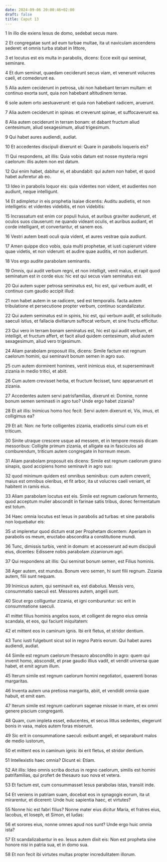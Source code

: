 ```yaml
---
date: 2024-09-06 20:00:46+02:00
draft: false
title: Caput 13
---
```





1 In illo die exiens Iesus de domo, sedebat secus mare.

2 Et congregatae sunt ad eum turbae multae, ita ut naviculam ascendens sederet: et omnis turba stabat in littore,

3 et locutus est eis multa in parabolis, dicens: Ecce exiit qui seminat, seminare.

4 Et dum seminat, quaedam ceciderunt secus viam, et venerunt volucres caeli, et comederunt ea.

5 Alia autem ceciderunt in petrosa, ubi non habebant terram multam: et continuo exorta sunt, quia non habebant altitudinem terrae.

6 sole autem orto aestuaverunt: et quia non habebant radicem, aruerunt.

7 Alia autem ceciderunt in spinas: et creverunt spinae, et suffocaverunt ea.

8 Alia autem ceciderunt in terram bonam: et dabant fructum aliud centesimum, aliud sexagesimum, aliud trigesimum.

9 Qui habet aures audiendi, audiat.

10 Et accedentes discipuli dixerunt ei: Quare in parabolis loqueris eis?

11 Qui respondens, ait illis: Quia vobis datum est nosse mysteria regni caelorum: illis autem non est datum.

12 Qui enim habet, dabitur ei, et abundabit: qui autem non habet, et quod habet auferetur ab eo.

13 Ideo in parabolis loquor eis: quia videntes non vident, et audientes non audiunt, neque intelligunt.

14 Et adimpletur in eis prophetia Isaiae dicentis: Auditu audietis, et non intelligetis: et videntes videbitis, et non videbitis:

15 Incrassatum est enim cor populi huius, et auribus graviter audierunt, et oculos suos clauserunt: ne quando videant oculis, et auribus audiant, et corde intelligant, et convertantur, et sanem eos.

16 Vestri autem beati oculi quia vident, et aures vestrae quia audiunt.

17 Amen quippe dico vobis, quia multi prophetae, et iusti cupierunt videre quae videtis, et non viderunt: et audire quae auditis, et non audierunt.

18 Vos ergo audite parabolam seminantis.

19 Omnis, qui audit verbum regni, et non intelligit, venit malus, et rapit quod seminatum est in corde eius: hic est qui secus viam seminatus est.

20 Qui autem super petrosa seminatus est, hic est, qui verbum audit, et continuo cum gaudio accipit illud:

21 non habet autem in se radicem, sed est temporalis. facta autem tribulatione et persecutione propter verbum, continuo scandalizatur.

22 Qui autem seminatus est in spinis, hic est, qui verbum audit, et solicitudo saeculi istius, et fallacia divitiarum suffocat verbum, et sine fructu efficitur.

23 Qui vero in terram bonam seminatus est, hic est qui audit verbum, et intelligit, et fructum affert, et facit aliud quidem centesimum, aliud autem sexagesimum, aliud vero trigesimum.

24 Aliam parabolam proposuit illis, dicens: Simile factum est regnum caelorum homini, qui seminavit bonum semen in agro suo.

25 cum autem dormirent homines, venit inimicus eius, et superseminavit zizania in medio tritici, et abiit.

26 Cum autem crevisset herba, et fructum fecisset, tunc apparuerunt et zizania.

27 Accedentes autem servi patrisfamilias, dixerunt ei: Domine, nonne bonum semen seminasti in agro tuo? Unde ergo habet zizania?

28 Et ait illis: Inimicus homo hoc fecit: Servi autem dixerunt ei, Vis, imus, et colligimus ea?

29 Et ait: Non: ne forte colligentes zizania, eradicetis simul cum eis et triticum.

30 Sinite utraque crescere usque ad messem, et in tempore messis dicam messoribus: Colligite primum zizania, et alligate ea in fasciculos ad comburendum, triticum autem congregate in horreum meum.

31 Aliam parabolam proposuit eis dicens: Simile est regnum caelorum grano sinapis, quod accipiens homo seminavit in agro suo:

32 quod minimum quidem est omnibus seminibus: cum autem creverit, maius est omnibus oleribus, et fit arbor, ita ut volucres caeli veniant, et habitent in ramis eius.

33 Aliam parabolam locutus est eis. Simile est regnum caelorum fermento, quod acceptum mulier abscondit in farinae satis tribus, donec fermentatum est totum.

34 Haec omnia locutus est Iesus in parabolis ad turbas: et sine parabolis non loquebatur eis:

35 ut impleretur quod dictum erat per Prophetam dicentem: Aperiam in parabolis os meum, eructabo abscondita a constitutione mundi.

36 Tunc, dimissis turbis, venit in domum: et accesserunt ad eum discipuli eius, dicentes: Edissere nobis parabolam zizaniorum agri.

37 Qui respondens ait illis: Qui seminat bonum semen, est Filius hominis.

38 Ager autem, est mundus. Bonum vero semen, hi sunt filii regnum. Zizania autem, filii sunt nequam.

39 Inimicus autem, qui seminavit ea, est diabolus. Messis vero, consummatio saeculi est. Messores autem, angeli sunt.

40 Sicut ergo colliguntur zizania, et igni comburuntur: sic erit in consummatione saeculi.

41 mittet filius hominis angelos suos, et colligent de regno eius omnia scandala, et eos, qui faciunt iniquitatem:

42 et mittent eos in caminum ignis. Ibi erit fletus, et stridor dentium.

43 Tunc iusti fulgebunt sicut sol in regno Patris eorum. Qui habet aures audiendi, audiat.

44 Simile est regnum caelorum thesauro abscondito in agro: quem qui invenit homo, abscondit, et prae gaudio illius vadit, et vendit universa quae habet, et emit agrum illum.

45 Iterum simile est regnum caelorum homini negotiatori, quaerenti bonas margaritas.

46 Inventa autem una pretiosa margarita, abiit, et vendidit omnia quae habuit, et emit eam.

47 Iterum simile est regnum caelorum sagenae missae in mare, et ex omni genere piscium congreganti.

48 Quam, cum impleta esset, educentes, et secus littus sedentes, elegerunt bonis in vasa, malos autem foras miserunt.

49 Sic erit in consummatione saeculi: exibunt angeli, et separabunt malos de medio iustorum,

50 et mittent eos in caminum ignis: ibi erit fletus, et stridor dentium.

51 Intellexistis haec omnia? Dicunt ei: Etiam.

52 Ait illis: Ideo omnis scriba doctus in regno caelorum, similis est homini patrifamilias, qui profert de thesauro suo nova et vetera.

53 Et factum est, cum consummasset Iesus parabolas istas, transiit inde.

54 Et veniens in patriam suam, docebat eos in synagogis eorum, ita ut mirarentur, et dicerent: Unde huic sapientia haec, et virtutes?

55 Nonne hic est fabri filius? Nonne mater eius dicitur Maria, et fratres eius, Iacobus, et Ioseph, et Simon, et Iudas:

56 et sorores eius, nonne omnes apud nos sunt? Unde ergo huic omnia ista?

57 Et scandalizabantur in eo. Iesus autem dixit eis: Non est propheta sine honore nisi in patria sua, et in domo sua.

58 Et non fecit ibi virtutes multas propter incredulitatem illorum.

